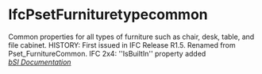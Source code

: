IfcPsetFurnituretypecommon
==========================
Common properties for all types of furniture such as chair, desk, table, and
file cabinet. HISTORY: First issued in IFC Release R1.5. Renamed from
Pset_FurnitureCommon. IFC 2x4: ''IsBuiltIn'' property added  
[ _bSI
Documentation_](https://standards.buildingsmart.org/IFC/DEV/IFC4_2/FINAL/HTML/schema/ifcsharedfacilitieselements/pset/pset_furnituretypecommon.htm)


